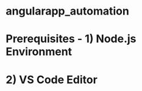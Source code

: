 # angularapp_automation
# Prerequisites - 1) Node.js Environment
#                 2) VS Code Editor
